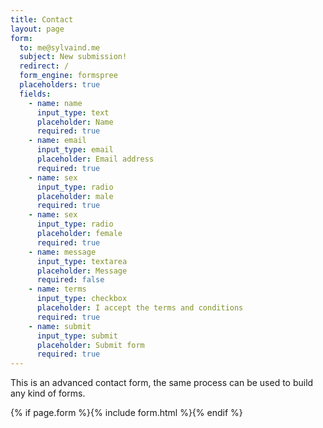 ```yaml
---
title: Contact
layout: page
form:
  to: me@sylvaind.me
  subject: New submission!
  redirect: /
  form_engine: formspree
  placeholders: true
  fields: 
    - name: name
      input_type: text
      placeholder: Name
      required: true
    - name: email
      input_type: email
      placeholder: Email address
      required: true
    - name: sex
      input_type: radio
      placeholder: male
      required: true
    - name: sex
      input_type: radio
      placeholder: female
      required: true
    - name: message
      input_type: textarea
      placeholder: Message
      required: false
    - name: terms
      input_type: checkbox
      placeholder: I accept the terms and conditions
      required: true
    - name: submit
      input_type: submit
      placeholder: Submit form
      required: true
---
```


This is an advanced contact form, the same process can be used to build any kind of forms.

<div>
{% if page.form %}{% include form.html %}{% endif %} 
</div>